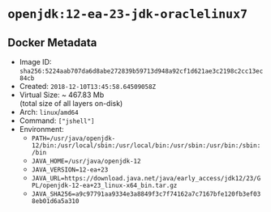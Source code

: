 # `openjdk:12-ea-23-jdk-oraclelinux7`

## Docker Metadata

- Image ID: `sha256:5224aab707da6d8abe272839b59713d948a92cf1d621ae3c2198c2cc13ec84cb`
- Created: `2018-12-10T13:45:58.64509058Z`
- Virtual Size: ~ 467.83 Mb  
  (total size of all layers on-disk)
- Arch: `linux`/`amd64`
- Command: `["jshell"]`
- Environment:
  - `PATH=/usr/java/openjdk-12/bin:/usr/local/sbin:/usr/local/bin:/usr/sbin:/usr/bin:/sbin:/bin`
  - `JAVA_HOME=/usr/java/openjdk-12`
  - `JAVA_VERSION=12-ea+23`
  - `JAVA_URL=https://download.java.net/java/early_access/jdk12/23/GPL/openjdk-12-ea+23_linux-x64_bin.tar.gz`
  - `JAVA_SHA256=a9c97791aa9334e3a8849f3c7f74162a7c7167bfe120fb3ef038eb01d6a5a310`
